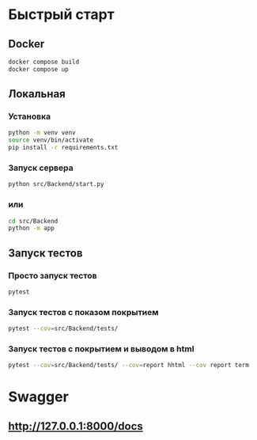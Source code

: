 # Быстрый старт

## Docker
```bash 
docker compose build
docker compose up
```

## Локальная
### Установка
```bash
python -m venv venv
source venv/bin/activate
pip install -r requirements.txt
```
### Запуск сервера
```bash
python src/Backend/start.py
```
### или
```bash
cd src/Backend
python -m app 
```` 

## Запуск тестов
### Просто запуск тестов
```bash
pytest
```
### Запуск тестов с показом покрытием
```bash
pytest --cov=src/Backend/tests/ 
```
### Запуск тестов с покрытием и выводом в html
```bash
pytest --cov=src/Backend/tests/ --cov=report hhtml --cov report term

```

# Swagger
## http://127.0.0.1:8000/docs

